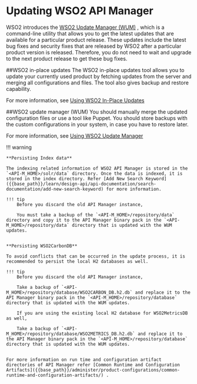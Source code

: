 # Updating WSO2 API Manager

WSO2 introduces the [WSO2 Update Manager (WUM)](http://wso2.com/update/) , which is a command-line utility that allows you to get the latest updates that are available for a particular product release. These updates include the latest bug fixes and security fixes that are released by WSO2 after a particular product version is released. Therefore, you do not need to wait and upgrade to the next product release to get these bug fixes.

##WSO2 in-place updates
The WSO2 in-place updates tool allows you to update your currently used product by fetching updates from the server and merging all configurations and files. The tool also gives backup and restore capability.

For more information, see [Using WSO2 In-Place Updates](https://docs.wso2.com/display/updates/Using+WSO2+In-Place+Updates)


##WSO2 update manager (WUM)
You should manually merge the updated configuration files or use a tool like Puppet. You should store backups with the custom configurations in your system, in case you have to restore later.

For more information, see [Using WSO2 Update Manager](https://docs.wso2.com/display/updates/Using+WSO2+Update+Manager)

!!! warning

    **Persisting Index data**

    The indexing related information of WSO2 API Manager is stored in the `<API-M_HOME>/solr/data` directory. Once the data is indexed, it is stored in the index directory. Refer [Add New Search Keyword]({{base_path}}/learn/design-api/api-documentation/search-documentation/add-new-search-keyword) for more information.
    
    !!! tip
        Before you discard the old API Manager instance,
        
        You must take a backup of the `<API-M_HOME>/repository/data` directory and copy it to the API Manager binary pack in the `<API-M_HOME>/repository/data` directory that is updated with the WUM updates.
        
    
    **Persisting WSO2CarbonDB**
    
    To avoid conflicts that can be occurred in the update process, it is recommended to persist the local H2 databases as well.
    
    !!! tip
        Before you discard the old API Manager instance,
        
        Take a backup of `<API-M_HOME>/repository/database/WSO2CARBON_DB.h2.db` and replace it to the API Manager binary pack in the `<API-M_HOME>/repository/database` directory that is updated with the WUM updates.
        
        If you are using the existing local H2 database for WSO2MetricsDB as well,
        
        Take a backup of `<API-M_HOME>/repository/database/WSO2METRICS_DB.h2.db` and replace it to the API Manager binary pack in the `<API-M_HOME>/repository/database` directory that is updated with the WUM updates.
        
    
    For more information on run time and configuration artifact directories of API Manager refer [Common Runtime and Configuration Artifacts]({{base_path}}/administer/product-configurations/common-runtime-and-configuration-artifacts/) .
